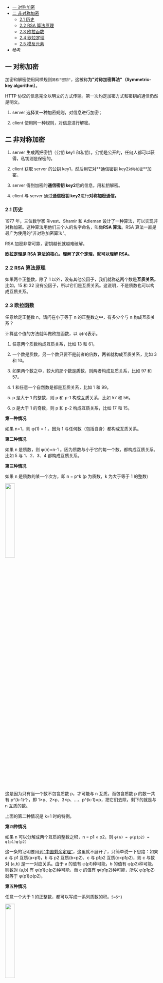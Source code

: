 <!-- MarkdownTOC -->

- [一 对称加密](#一-对称加密)
- [二 非对称加密](#一-非对称加密)
  - [2.1 历史](#_21-历史)
  - [2.2 RSA 算法原理](#_22-RSA-算法原理)
  - [2.3 欧拉函数](#_23-欧拉函数)
  - [2.4 欧拉定理](#_24-欧拉定理)
  - [2.5 模反元素](#_25-模反元素)
- [参考](#参考)
  <!-- /MarkdownTOC -->

## 一 对称加密

加密和解密使用同样规则`简称"密钥"`，这被称**为"对称加密算法"（Symmetric-key algorithm）**。

HTTP 协议的信息完全以明文的方式传输。第一次约定加密方式和密钥的通信仍然是明文。

1. server 选择某一种加密规则，对信息进行加密；

2. client 使用同一种规则，对信息进行解密。

## 二 非对称加密

1. server 生成两把密钥（公钥 key1 和私钥）。公钥是公开的，任何人都可以获得，私钥则是保密的。

2. client 获取 server 的公钥 key1，然后用它对**通信密钥 key2`对称加密`**加密。

3. server 得到加密的**通信密钥 key2**后的信息，用私钥解密。

4. client 与 server 通过**通信密钥 key2**进行**对称加密通信。**

### 2.1 历史

1977 年，三位数学家 Rivest、Shamir 和 Adleman 设计了一种算法，可以实现非对称加密。这种算法用他们三个人的名字命名，叫做**RSA 算法**。RSA 算法一直是最广为使用的"非对称加密算法"。

RSA 加密非常可靠，密钥越长就越难破解。

**欧拉定理是 RSA 算法的核心。理解了这个定理，就可以理解 RSA。**

### 2.2 RSA 算法原理

如果两个正整数，除了 1 以外，没有其他公因子，我们就称这两个数是**互质关系**。比如，15 和 32 没有公因子，所以它们是互质关系。这说明，不是质数也可以构成互质关系。

### 2.3 欧拉函数

任意给定正整数 n，请问在小于等于 n 的正整数之中，有多少个与 n 构成互质关系？

计算这个值的方法就叫做欧拉函数，以 φ(n)表示。

1. 任意两个质数构成互质关系，比如 13 和 61。

2. 一个数是质数，另一个数只要不是前者的倍数，两者就构成互质关系，比如 3 和 10。

3. 如果两个数之中，较大的那个数是质数，则两者构成互质关系，比如 97 和 57。

4. 1 和任意一个自然数是都是互质关系，比如 1 和 99。

5. p 是大于 1 的整数，则 p 和 p-1 构成互质关系，比如 57 和 56。

6. p 是大于 1 的奇数，则 p 和 p-2 构成互质关系，比如 17 和 15。

**第一种情况**

如果 n=1，则 φ(1) = 1 。因为 1 与任何数（包括自身）都构成互质关系。

**第二种情况**

如果 n 是质数，则 φ(n)=n-1 。因为质数与小于它的每一个数，都构成互质关系。比如 5 与 1、2、3、4 都构成互质关系。

**第三种情况**

如果 n 是质数的某一个次方，即 n = p^k (p 为质数，k 为大于等于 1 的整数)

<div align="left">  <img src="http://chart.googleapis.com/chart?cht=tx&chl=%5Cphi(p%5E%7Bk%7D)%3Dp%5E%7Bk%7D-p%5E%7Bk-1%7D%3Dp%5E%7Bk%7D(1-%5Cfrac%7B1%7D%7Bp%7D)&chs=60" width="25%" height="25%" /></div><br>

这是因为只有当一个数不包含质数 p，才可能与 n 互质。而包含质数 p 的数一共有 p^(k-1)个，即 1×p、2×p、3×p、...、p^(k-1)×p，把它们去除，剩下的就是与 n 互质的数。

上面的第二种情况是 k=1 时的特例。

**第四种情况**

如果 n 可以分解成两个互质的整数之积，n = p1 × p2。则 `φ(n) = φ(p1p2) = φ(p1)φ(p2)`

这一条的证明要用到["中国剩余定理"](https://zh.wikipedia.org/zh-hans/%E4%B8%AD%E5%9B%BD%E5%89%A9%E4%BD%99%E5%AE%9A%E7%90%86)，这里就不展开了，只简单说一下思路：如果 a 与 p1 互质(a<p1)，b 与 p2 互质(b<p2)，c 与 p1p2 互质(c<p1p2)，则 c 与数对 (a,b) 是一一对应关系。由于 a 的值有 φ(p1)种可能，b 的值有 φ(p2)种可能，则数对 (a,b) 有 φ(p1)φ(p2)种可能，而 c 的值有 φ(p1p2)种可能，所以 φ(p1p2)就等于 φ(p1)φ(p2)。

**第五种情况**

任意一个大于 1 的正整数，都可以写成一系列质数的积。`5=5*1`

<div align="left">  <img src="http://chart.googleapis.com/chart?cht=tx&chl=n%3Dp_%7B1%7D%5E%7Bk_%7B1%7D%7Dp_%7B2%7D%5E%7Bk_%7B2%7D%7D...p_%7Br%7D%5E%7Bk_%7Br%7D%7D&chs=40" width="25%" height="25%" /></div><br>

根据结论 4，得到 `φ(5) = φ(1)*φ(5)，即1*φ(5^1)`

<div align="left">  <img src="http://chart.googleapis.com/chart?cht=tx&chl=%5Cphi(n)%3D%5Cphi(p_%7B1%7D%5E%7Bk_%7B1%7D%7D)%5Cphi(p_%7B2%7D%5E%7Bk_%7B2%7D%7D)...%5Cphi(p_%7Br%7D%5E%7Bk_%7Br%7D%7D)&chs=40" width="25%" height="25%" /></div><br>

再根据第三条结论，得到 `φ(5^1)=5*(1-1/5)=4，所以最终φ(5)=4`

<div align="left">  <img src="http://chart.googleapis.com/chart?cht=tx&chl=%5Cphi(n)%3Dp_%7B1%7D%5E%7Bk_%7B1%7D%7Dp_%7B2%7D%5E%7Bk_%7B2%7D%7D...p_%7Br%7D%5E%7Bk_%7Br%7D%7D(1-%5Cfrac%7B1%7D%7Bp_%7B1%7D%7D)(1-%5Cfrac%7B1%7D%7Bp_%7B2%7D%7D)...(1-%5Cfrac%7B1%7D%7Bp_%7Br%7D%7D)&chs=60" width="25%" height="25%" /></div><br>

也就等于`欧拉函数的通用公式`

<div align="left">  <img src="http://chart.googleapis.com/chart?cht=tx&chl=%5Cphi(n)%3Dn(1-%5Cfrac%7B1%7D%7Bp_%7B1%7D%7D)(1-%5Cfrac%7B1%7D%7Bp_%7B2%7D%7D)...(1-%5Cfrac%7B1%7D%7Bp_%7Br%7D%7D)&chs=60" width="25%" height="25%" /></div><br>

### 2.4 欧拉定理

欧拉函数的用处，在于[欧拉定理](<https://zh.wikipedia.org/wiki/%E6%AC%A7%E6%8B%89%E5%AE%9A%E7%90%86_(%E6%95%B0%E8%AE%BA)>)。"欧拉定理"指的是：

如果两个正整数 a 和 n 互质，则 n 的欧拉函数 φ(n) 可以让下面的等式成立：

<div align="left">  <img src="http://chart.googleapis.com/chart?cht=tx&chl=a%5E%7B%5Cphi(n)%7D%5Cequiv%5C1%20(mod%5C%20n)&chs=60" width="25%" height="25%" /></div><br>

**费马小定理为欧拉定理的特例：**

假设正整数 a 与质数 p 互质，因为质数 p 的 φ(p)等于 p-1，则欧拉定理可以写成

<div align="left">  <img src="http://chart.googleapis.com/chart?cht=tx&chl=a%5E%7Bp-1%7D%5Cequiv%5C%201%5C%20(mod%5C%20p)%20&chs=40" width="25%" height="25%" /></div><br>

### 2.5 模反元素

如果两个正整数 a 和 n 互质，那么一定可以找到整数 b，使得 ab-1 被 n 整除，或者说 ab 被 n 除的余数是 1。

这时，b 就叫做 a 的["模反元素"](<http://chart.googleapis.com/chart?cht=tx&chl=ab%20%5Cequiv%201%5C%20(mod%5C%20n)&chs=40>)。

欧拉定理可以用来证明模反元素必然存在。

<div align="left">  <img src="http://chart.googleapis.com/chart?cht=tx&chl=a%5E%7B%5Cphi(n)%7D%3Da%5Ctimes%20a%5E%7B%5Cphi(n)-1%7D%5Cequiv%5C%201%5C%20(mod%5C%20n)%20&chs=40" width="25%" height="25%" /></div><br>

参考：
[RSA 算法原理（一）](http://www.ruanyifeng.com/blog/2013/06/rsa_algorithm_part_one.html)

[RSA 算法原理（二）](http://www.ruanyifeng.com/blog/2013/07/rsa_algorithm_part_two.html)
